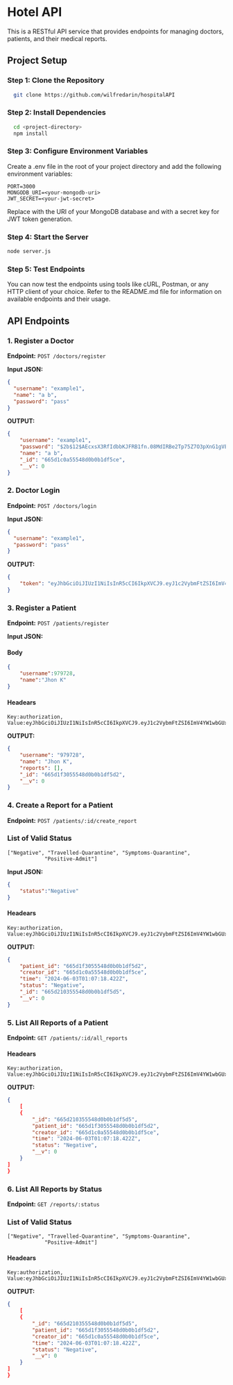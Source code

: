 # Hotel API
This is a RESTful API service that provides endpoints for managing doctors, patients, and their medical reports.
## Project Setup
### Step 1: Clone the Repository
```bash
  git clone https://github.com/wilfredarin/hospitalAPI
```
### Step 2: Install Dependencies
```bash
  cd <project-directory>
  npm install
```
### Step 3: Configure Environment Variables
Create a .env file in the root of your project directory and add the following environment variables:
```
PORT=3000
MONGODB_URI=<your-mongodb-uri>
JWT_SECRET=<your-jwt-secret>
```
Replace <your-mongodb-uri> with the URI of your MongoDB database and <your-jwt-secret> with a secret key for JWT token generation.

### Step 4: Start the Server
```bash
node server.js
```

### Step 5: Test Endpoints
You can now test the endpoints using tools like cURL, Postman, or any HTTP client of your choice. Refer to the README.md file for information on available endpoints and their usage.


## API Endpoints

### 1. Register a Doctor
**Endpoint:** `POST /doctors/register`

**Input JSON:**
```json
{
  "username": "example1",
  "name": "a b",
  "password": "pass"
}
```
**OUTPUT:**
```json
{
    "username": "example1",
    "password": "$2b$12$AEcxsX3RfIdbbKJFRB1fn.08MdIRBe2Tp75Z7O3pXnG1gVEhaWMsa",
    "name": "a b",
    "_id": "665d1c0a55548d0b0b1df5ce",
    "__v": 0
}
```

### 2. Doctor Login
**Endpoint:** `POST /doctors/login`

**Input JSON:**
```json
{
  "username": "example1",
  "password": "pass"
}
```
**OUTPUT:**
```json
{
    "token": "eyJhbGciOiJIUzI1NiIsInR5cCI6IkpXVCJ9.eyJ1c2VybmFtZSI6ImV4YW1wbGUxIiwiaWQiOiI2NjVkMWMwYTU1NTQ4ZDBiMGIxZGY1Y2UiLCJpYXQiOjE3MTczNzg2NjYsImV4cCI6MTcxNzM4MjI2Nn0.qMLLeEaV2xn5b5cFIDEeWALFxtNzKxusBjYr9PSLe48"
}
```

### 3. Register a Patient
**Endpoint:** `POST /patients/register`

**Input JSON:**
#### Body
```json
{  
    "username":979728,
    "name":"Jhon K"
}
```
#### Headears
```
Key:authorization, Value:eyJhbGciOiJIUzI1NiIsInR5cCI6IkpXVCJ9.eyJ1c2VybmFtZSI6ImV4YW1wbGUxIiwiaWQiOiI2NjVkMWMwYTU1NTQ4ZDBiMGIxZGY1Y2UiLCJpYXQiOjE3MTczNzg2NjYsImV4cCI6MTcxNzM4MjI2Nn0.qMLLeEaV2xn5b5cFIDEeWALFxtNzKxusBjYr9PSLe48
```
**OUTPUT:**
```json
{
    "username": "979728",
    "name": "Jhon K",
    "reports": [],
    "_id": "665d1f3055548d0b0b1df5d2",
    "__v": 0
}
```

### 4. Create a Report for a Patient
**Endpoint:** `POST /patients/:id/create_report`
### List of Valid Status
```
["Negative", "Travelled-Quarantine", "Symptoms-Quarantine",
            "Positive-Admit"]
```
**Input JSON:**
```json
{
    "status":"Negative"
}
```
#### Headears
```
Key:authorization, Value:eyJhbGciOiJIUzI1NiIsInR5cCI6IkpXVCJ9.eyJ1c2VybmFtZSI6ImV4YW1wbGUxIiwiaWQiOiI2NjVkMWMwYTU1NTQ4ZDBiMGIxZGY1Y2UiLCJpYXQiOjE3MTczNzg2NjYsImV4cCI6MTcxNzM4MjI2Nn0.qMLLeEaV2xn5b5cFIDEeWALFxtNzKxusBjYr9PSLe48
```
**OUTPUT:**
```json
{
    "patient_id": "665d1f3055548d0b0b1df5d2",
    "creator_id": "665d1c0a55548d0b0b1df5ce",
    "time": "2024-06-03T01:07:18.422Z",
    "status": "Negative",
    "_id": "665d210355548d0b0b1df5d5",
    "__v": 0
}
```

### 5. List All Reports of a Patient
**Endpoint:** `GET /patients/:id/all_reports`

#### Headears
```
Key:authorization, Value:eyJhbGciOiJIUzI1NiIsInR5cCI6IkpXVCJ9.eyJ1c2VybmFtZSI6ImV4YW1wbGUxIiwiaWQiOiI2NjVkMWMwYTU1NTQ4ZDBiMGIxZGY1Y2UiLCJpYXQiOjE3MTczNzg2NjYsImV4cCI6MTcxNzM4MjI2Nn0.qMLLeEaV2xn5b5cFIDEeWALFxtNzKxusBjYr9PSLe48
```

**OUTPUT:**
```json
{
    [
    {
        "_id": "665d210355548d0b0b1df5d5",
        "patient_id": "665d1f3055548d0b0b1df5d2",
        "creator_id": "665d1c0a55548d0b0b1df5ce",
        "time": "2024-06-03T01:07:18.422Z",
        "status": "Negative",
        "__v": 0
    }
]
}
```

### 6. List All Reports by Status
**Endpoint:** `GET /reports/:status`

### List of Valid Status
```
["Negative", "Travelled-Quarantine", "Symptoms-Quarantine",
            "Positive-Admit"]
```

#### Headears
```
Key:authorization, Value:eyJhbGciOiJIUzI1NiIsInR5cCI6IkpXVCJ9.eyJ1c2VybmFtZSI6ImV4YW1wbGUxIiwiaWQiOiI2NjVkMWMwYTU1NTQ4ZDBiMGIxZGY1Y2UiLCJpYXQiOjE3MTczNzg2NjYsImV4cCI6MTcxNzM4MjI2Nn0.qMLLeEaV2xn5b5cFIDEeWALFxtNzKxusBjYr9PSLe48
```


**OUTPUT:**
```json
{
    [
    {
        "_id": "665d210355548d0b0b1df5d5",
        "patient_id": "665d1f3055548d0b0b1df5d2",
        "creator_id": "665d1c0a55548d0b0b1df5ce",
        "time": "2024-06-03T01:07:18.422Z",
        "status": "Negative",
        "__v": 0
    }
]
}
```



